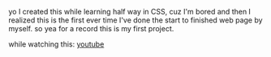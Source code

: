 yo I created this while learning half way in CSS, cuz I'm bored and then I realized this is the first ever time I've done the start to finished web page by myself. so yea for a record this is my first project.

while watching this:
[youtube](https://www.youtube.com/watch?v=OXGznpKZ_sA&t=3058s)
